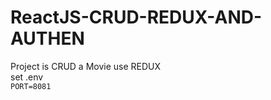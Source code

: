 # ReactJS-CRUD-REDUX-AND-AUTHEN
Project is CRUD a Movie use REDUX 
<br>
set .env 
<br>
<code>PORT=8081</code>

